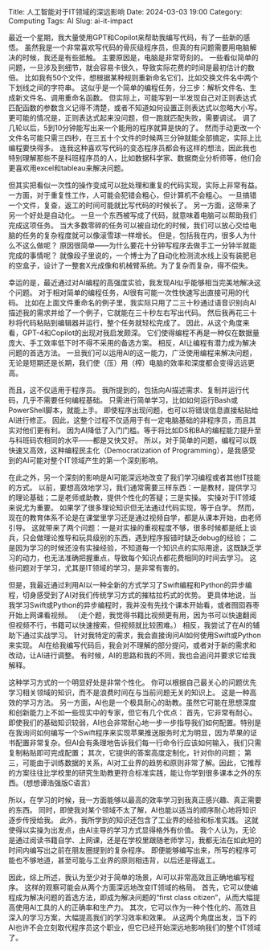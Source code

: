 Title: 人工智能对于IT领域的深远影响
Date: 2024-03-03 19:00
Category: Computing
Tags: AI
Slug: ai-it-impact

最近一个星期，我大量使用GPT和Copilot来帮助我编写代码，有了一些新的感悟。
虽然我是一个非常喜欢写代码的骨灰级程序员，但真的有问题需要用电脑解决的时候，我还是有些抵触。
主要原因是，电脑是非常苛刻的。
一些看似简单的问题，一旦涉及到细节，就会容易卡很久，导致实际花费的时间是最初估计的数倍。
比如我有50个文件，想根据某种规则重新命名它们，比如交换文件名中两个下划线之间的字符串。
这似乎是一个简单的编程任务，分三步：解析文件名、生成新文件名、调用重命名函数。
但实际上，可能写到一半发现自己对正则表达式匹配函数的参数含义记得不清楚，或者不知道如何设置正则表达式以忽略大小写。
更可能的情况是，正则表达式起来没问题，但一跑就匹配失败，需要调试。
调了几轮以后，5到10分钟能写出来一个能用的程序就算是快的了。
然而手动更改一个文件名可能只需三四秒，在三五十个文件的时候两三分钟就能全部搞定，实际上比编程要快得多。
连我这种喜欢写代码的变态程序员都会有这样的想法，因此我也特别理解那些不是科班程序员的人，比如数据科学家、数据商业分析师等，他们会更喜欢用excel和tableau来解决问题。

但其实把看似一次性的操作变成可以批处理和重复的代码实现，实际上非常有益。
一方面，对于重复性工作，人可能会犯错会粗心，但计算机不会粗心。
一旦搞错一个文件，复查，返工的时间可能就比写代码的时候长了。
另一方面，这带来了另一个好处是自动化。
一旦一个东西被写成了代码，就意味着电脑可以帮助我们完成这项任务。
当大多数零碎的任务可以被自动化的时候，我们可以放心交给电脑的任务的复杂程度就可以像滚雪球一样增长。
但是，包括我在内，很多人为什么不这么做呢？
原因很简单——为什么要花十分钟写程序去做手工一分钟半就能完成的事情呢？
就像段子里说的，一个博士为了自动化检测流水线上没有装肥皂的空盒子，设计了一整套X光成像和机械臂系统。为了复杂而复杂，得不偿失。

幸运的是，最近通过对AI编程的高强度实验，我发现AI似乎能够相当完美地解决这个问题。
对于相对简单的编程任务，AI很有可能一次性快速写出直接可用的代码。
比如在上面文件重命名的例子里，我实际只用了二三十秒通过语音识别向AI描述我的需求并给了一个例子，它就能在三十秒左右写出代码。
然后我再花三十秒将代码粘贴到编辑器并运行，整个任务就轻松完成了。
因此，从这个角度来看，GPT-4和Copilot的出现对我启发颇深。
它们使得编程不再是一种仅在数据量庞大、手工效率低下时不得不采用的备选方案。
相反，AI让编程有潜力成为解决问题的首选方法。
一旦我们可以运用AI的这一能力，广泛使用编程来解决问题，无论是短期还是长期，我们使（压）用（榨）电脑的效率和深度都会变得远远更高。

而且，这不仅适用于程序员。
我所提到的，包括向AI描述需求、复制并运行代码，几乎不需要任何编程基础。
只需进行简单学习，比如如何运行Bash或PowerShell脚本，就能上手。
即使程序出现问题，也可以将错误信息直接粘贴给AI进行修正。
因此，这整个过程不仅适用于有一定电脑基础的非程序员，而且其实对他们更有利。
因为AI降低了入门门槛。等于将比如DS和BA的编程能力提升至与科班码农相同的水平——都是又快又好。
所以，对于简单的问题，编程可以既快速又高效，这种编程民主化（Democratization of Programming），是我感受到的AI可能对整个IT领域产生的第一个深刻影响。

在此之外，另一个深刻的影响是AI可能深远地改变了我们学习编程或者其他IT技能的方式。
以前，要想高效地学习，我们通常需要三样东西：一是教材，提供学习的理论基础；二是老师或助教，提供个性化的答疑；三是实操。
实操对于IT领域来说尤为重要。
如果学了很多理论知识但无法通过代码实现，等于白学。
然而，现在的教育体系不论是在课堂里学习还是通过视频自学，都是从课本开始，由老师引导。
这就带来了两个问题：一是对实操的重视程度不够，很多时候都是纸上谈兵，只会做理论推导和玩具级别的东西，遇到程序报错时缺乏debug的经验；
二是因为学习的时候还没有实操经验，不知道每一个知识点的实际用途，这既缺乏学习的动力，也无法准确把握重点，导致每个知识点都花费相同的时间去学习。
这些问题对于学习，尤其是IT领域的学习，是非常有害的。

但是，我最近通过利用AI以一种全新的方式学习了Swift编程和Python的异步编程，切身感受到了AI对我们传统学习方式的摧枯拉朽式的优势。
更具体地说，当我学习Swift或Python的异步编程时，我并没有先找个课本开始看，或者囫囵吞枣开始上网课看视频。
（走个题，我觉得书籍比视频更有用，因为书可以快速翻阅但视频不行，书籍可以快速搜索，但视频就比较困难。）
相反，我尝试了在AI的辅助下通过实战学习。
针对我特定的需求，我会直接询问AI如何使用Swift或Python来实现。
AI在给我编写代码后，我会对不理解的部分提问，或者对于新的需求和改动，让AI进行调整。
有时候，AI的思路和我的不同，我也会追问并要求它给我解释。

这种学习方式的一个明显好处是非常个性化。
你可以根据自己最关心的问题优先学习相关领域的知识，而不是浪费时间在与当前问题无关的知识上。
这是一种高效的学习方法。
另一方面，AI也是一个极具耐心的助教。虽然它可能在思想深度和创新能力上不如一些现实中的专家，但它有几个优点：
首先，它非常有耐心。即使我们的基础知识较弱，AI也会非常耐心地一步一步指导我们如何配置。特别是在我询问如何编写一个Swift程序来实现苹果推送服务时尤为明显，因为苹果的证书配置非常复杂。但AI会有条理地告诉我们每一行命令行应该如何输入，我们只需复制粘贴即可完成配置；
其次，它提供的答案高度定制化，针对你的问题；
第三，可能由于训练数据的关系，AI对工业界的趋势和原则非常了解。因此，它推荐的方案往往比学校里的研究生助教更符合标准实践，能让你学到很多课本之外的东西。（想想谭浩强版C语言）

所以，在学习的时候，我一方面能够以最高的效率学习到我真正感兴趣、真正需要的东西。
同时，即使我对某个领域不太了解，AI也能以适当的顺序耐心地将知识逐步传授给我。
此外，我所学到的知识还包含了工业界的经验和标准实践。
这就使得以实操为出发点，由AI主导的学习方式显得格外有价值。
我个人认为，无论是通过阅读书籍自学、上网课，还是在学校里跟随老师学习，我都无法在如此短的时间内编写出之前在朋友圈提到的复杂程序。
即便能够编写出来，所写的程序可能也不够地道，甚至可能与工业界的原则相违背，以后还是得返工。

因此，综上所述，我认为至少对于简单的场景，AI可以非常高效且正确地编写程序。
这样的观察可能会从两个方面深远地改变IT领域的格局。
首先，它可以使编程成为解决问题的首选方法，即成为解决问题的“first class citizen”，从而大幅提高使用AI工具的人的正确率和生产力。
其次，它可以作为一种个性化的、高效且深入的学习方案，大幅提高我们的学习效率和效果。
从这两个角度出发，当下的AI也许不会立刻取代程序员这个职业，但它已经开始深远地影响我们的整个IT领域了。